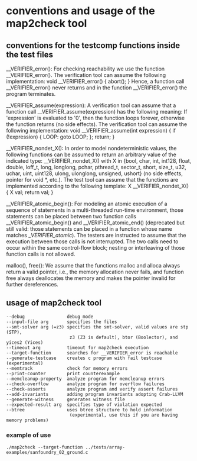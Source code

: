 # conventions and usage of the map2check tool

## conventions for the testcomp functions inside the test files

__VERIFIER_error(): For checking reachability we use the function __VERIFIER_error(). The verification tool can assume the following implementation:
void __VERIFIER_error() { abort(); }
Hence, a function call __VERIFIER_error() never returns and in the function __VERIFIER_error() the program terminates.

__VERIFIER_assume(expression): A verification tool can assume that a function call __VERIFIER_assume(expression) has the following meaning: If 'expression' is evaluated to '0', then the function loops forever, otherwise the function returns (no side effects). The verification tool can assume the following implementation:
void __VERIFIER_assume(int expression) { if (!expression) { LOOP: goto LOOP; }; return; }

__VERIFIER_nondet_X(): In order to model nondeterministic values, the following functions can be assumed to return an arbitrary value of the indicated type: __VERIFIER_nondet_X() with X in {bool, char, int, int128, float, double, loff_t, long, longlong, pchar, pthread_t, sector_t, short, size_t, u32, uchar, uint, uint128, ulong, ulonglong, unsigned, ushort} (no side effects, pointer for void *, etc.). The test tool can assume that the functions are implemented according to the following template:
X __VERIFIER_nondet_X() { X val; return val; }

__VERIFIER_atomic_begin(): For modeling an atomic execution of a sequence of statements in a multi-threaded run-time environment, those statements can be placed between two function calls __VERIFIER_atomic_begin() and __VERIFIER_atomic_end() (deprecated but still valid: those statements can be placed in a function whose name matches __VERIFIER_atomic_). The testers are instructed to assume that the execution between those calls is not interrupted. The two calls need to occur within the same control-flow block; nesting or interleaving of those function calls is not allowed.

malloc(), free(): We assume that the functions malloc and alloca always return a valid pointer, i.e., the memory allocation never fails, and function free always deallocates the memory and makes the pointer invalid for further dereferences.

## usage of map2check tool

    --debug                debug mode
    --input-file arg       specifies the files
    --smt-solver arg (=z3) specifies the smt-solver, valid values are stp (STP),
                            z3 (Z3 is default), btor (Boolector), and yices2 (Yices)
    --timeout arg          timeout for map2check execution
    --target-function      searches for __VERIFIER_error is reachable
    --generate-testcase    creates c program with fail testcase (experimental)
    --memtrack             check for memory errors
    --print-counter        print counterexample
    --memcleanup-property  analyze program for memcleanup errors
    --check-overflow       analyze program for overflow failures
    --check-asserts        analyze program and verify assert failures
    --add-invariants       adding program invariants adopting Crab-LLVM
    --generate-witness     generates witness file
    --expected-result arg  specifies type of violation expected
    --btree                uses btree structure to hold information 
                            (experimental, use this if you are having memory problems)

### example of use
    ./map2check --target-function ../tests/array-examples/sanfoundry_02_ground.c